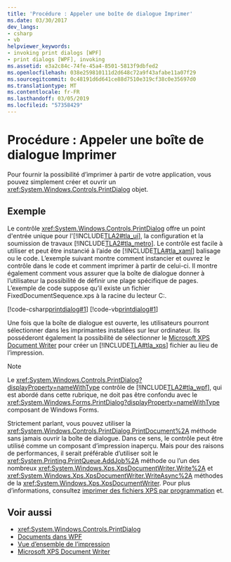 ```yaml
---
title: 'Procédure : Appeler une boîte de dialogue Imprimer'
ms.date: 03/30/2017
dev_langs:
- csharp
- vb
helpviewer_keywords:
- invoking print dialogs [WPF]
- print dialogs [WPF], invoking
ms.assetid: e3a2c84c-74fe-45a4-8501-5813f9dbfed2
ms.openlocfilehash: 038e259810111d2d648c72a9f43afabe11a07f29
ms.sourcegitcommit: 0c48191d6d641ce88d7510e319cf38c0e35697d0
ms.translationtype: MT
ms.contentlocale: fr-FR
ms.lasthandoff: 03/05/2019
ms.locfileid: "57358429"
---
```

# <a name="how-to-invoke-a-print-dialog"></a>Procédure : Appeler une boîte de dialogue Imprimer
Pour fournir la possibilité d’imprimer à partir de votre application, vous pouvez simplement créer et ouvrir un <xref:System.Windows.Controls.PrintDialog> objet.  
  
## <a name="example"></a>Exemple  
 Le contrôle <xref:System.Windows.Controls.PrintDialog> offre un point d'entrée unique pour l'[!INCLUDE[TLA2#tla_ui](../../../../includes/tla2sharptla-ui-md.md)], la configuration et la soumission de travaux [!INCLUDE[TLA2#tla_metro](../../../../includes/tla2sharptla-metro-md.md)]. Le contrôle est facile à utiliser et peut être instancié à l’aide de [!INCLUDE[TLA#tla_xaml](../../../../includes/tlasharptla-xaml-md.md)] balisage ou le code. L’exemple suivant montre comment instancier et ouvrez le contrôle dans le code et comment imprimer à partir de celui-ci. Il montre également comment vous assurer que la boîte de dialogue donner à l’utilisateur la possibilité de définir une plage spécifique de pages. L’exemple de code suppose qu’il existe un fichier FixedDocumentSequence.xps à la racine du lecteur C:.  
  
 [!code-csharp[printdialog#1](~/samples/snippets/csharp/VS_Snippets_Wpf/PrintDialog/CSharp/Window1.xaml.cs#1)]
 [!code-vb[printdialog#1](~/samples/snippets/visualbasic/VS_Snippets_Wpf/PrintDialog/visualbasic/window1.xaml.vb#1)]  
  
 Une fois que la boîte de dialogue est ouverte, les utilisateurs pourront sélectionner dans les imprimantes installées sur leur ordinateur. Ils posséderont également la possibilité de sélectionner le [Microsoft XPS Document Writer](https://go.microsoft.com/fwlink/?LinkId=147319) pour créer un [!INCLUDE[TLA#tla_xps](../../../../includes/tlasharptla-xps-md.md)] fichier au lieu de l’impression.  
  
> [!NOTE]
>  Le <xref:System.Windows.Controls.PrintDialog?displayProperty=nameWithType> contrôle de [!INCLUDE[TLA2#tla_wpf](../../../../includes/tla2sharptla-wpf-md.md)], qui est abordé dans cette rubrique, ne doit pas être confondu avec le <xref:System.Windows.Forms.PrintDialog?displayProperty=nameWithType> composant de Windows Forms.  
  
 Strictement parlant, vous pouvez utiliser la <xref:System.Windows.Controls.PrintDialog.PrintDocument%2A> méthode sans jamais ouvrir la boîte de dialogue. Dans ce sens, le contrôle peut être utilisé comme un composant d’impression inaperçu. Mais pour des raisons de performances, il serait préférable d’utiliser soit le <xref:System.Printing.PrintQueue.AddJob%2A> méthode ou l’un des nombreux <xref:System.Windows.Xps.XpsDocumentWriter.Write%2A> et <xref:System.Windows.Xps.XpsDocumentWriter.WriteAsync%2A> méthodes de la <xref:System.Windows.Xps.XpsDocumentWriter>. Pour plus d’informations, consultez [imprimer des fichiers XPS par programmation](how-to-programmatically-print-xps-files.md) et.  
  
## <a name="see-also"></a>Voir aussi
- <xref:System.Windows.Controls.PrintDialog>
- [Documents dans WPF](documents-in-wpf.md)
- [Vue d’ensemble de l’impression](printing-overview.md)
- [Microsoft XPS Document Writer](https://go.microsoft.com/fwlink/?LinkId=147319)
